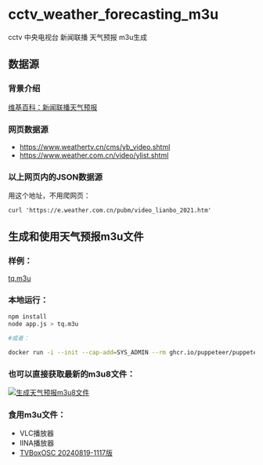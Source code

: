 # cctv_weather_forecasting_m3u
cctv 中央电视台 新闻联播 天气预报 m3u生成

## 数据源

### 背景介绍
[维基百科：新闻联播天气预报](https://zh.wikipedia.org/zh-tw/%E6%96%B0%E9%97%BB%E8%81%94%E6%92%AD%E5%A4%A9%E6%B0%94%E9%A2%84%E6%8A%A5)

### 网页数据源
- https://www.weathertv.cn/cms/yb_video.shtml
- https://www.weather.com.cn/video/ylist.shtml

### 以上网页内的JSON数据源
用这个地址，不用爬网页：
```
curl 'https://e.weather.com.cn/pubm/video_lianbo_2021.htm'
```

## 生成和使用天气预报m3u文件

### 样例：
[tq.m3u](tq.m3u)

### 本地运行：
```bash
npm install
node app.js > tq.m3u

#或者：

docker run -i --init --cap-add=SYS_ADMIN --rm ghcr.io/puppeteer/puppeteer:latest node -e "$(cat app.js)" > tq.m3u
```

### 也可以直接获取最新的m3u8文件：

[![生成天气预报m3u8文件](https://github.com/AndrewGoal/cctv_weather_forecasting_m3u/actions/workflows/main.yml/badge.svg)](https://github.com/AndrewGoal/cctv_weather_forecasting_m3u/actions/workflows/main.yml)

### 食用m3u文件：
- VLC播放器
- IINA播放器
- [TVBoxOSC 20240819-1117版](https://github.com/o0HalfLife0o/TVBoxOSC/releases/tag/20240819-1117)